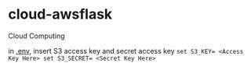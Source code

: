 # cloud-awsflask
Cloud Computing 

in [.env](https://github.com/wahidahrusli/cloud-awsflask/blob/master/.env), insert S3 access key and secret access key
``
set S3_KEY= <Access Key Here>
set S3_SECRET= <Secret Key Here>
``
